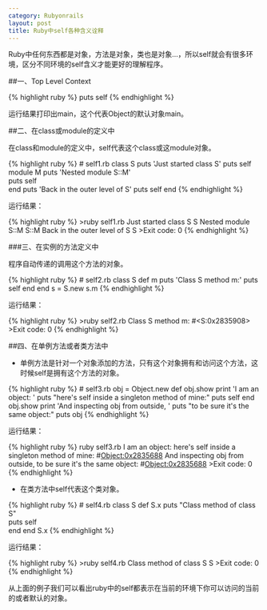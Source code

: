 ```yaml
---
category: Rubyonrails
layout: post
title: Ruby中self各种含义诠释
---
```


Ruby中任何东西都是对象，方法是对象，类也是对象...，所以self就会有很多环境，区分不同环境的self含义才能更好的理解程序。

##一、Top Level Context

{% highlight ruby %}
    puts self
{% endhighlight %}

运行结果打印出main，这个代表Object的默认对象main。

##二、在class或module的定义中

在class和module的定义中，self代表这个class或这module对象。

{% highlight ruby %}
    # self1.rb
    class S
      puts 'Just started class S'
      puts self
      module M
        puts 'Nested module S::M'    
        puts self    
      end
      puts 'Back in the outer level of S'
      puts self
    end
{% endhighlight %}

运行结果：

{% highlight ruby %} 
    >ruby self1.rb 
    Just started class S 
    S 
    Nested module S::M 
    S::M 
    Back in the outer level of S 
    S 
    >Exit code: 0
{% endhighlight %}

###三、在实例的方法定义中
 
程序自动传递的调用这个方法的对象。

{% highlight ruby %}
    # self2.rb 
    class S
      def m
        puts 'Class S method m:'
        puts self
      end
    end
    s = S.new
    s.m
{% endhighlight %}

运行结果：

{% highlight ruby %} 
    >ruby self2.rb 
    Class S method m: 
    #<S:0x2835908> 
    >Exit code: 0
{% endhighlight %}
    
##四、在单例方法或者类方法中

* 单例方法是针对一个对象添加的方法，只有这个对象拥有和访问这个方法，这时候self是拥有这个方法的对象。

{% highlight ruby %} 
    # self3.rb
    obj = Object.new
    def obj.show
     print 'I am an object: '
     puts "here's self inside a singleton method of mine:"
     puts self
    end
    obj.show
    print 'And inspecting obj from outside, '
    puts "to be sure it's the same object:"
    puts obj
{% endhighlight %}
    
运行结果：

{% highlight ruby %} 
    ruby self3.rb 
    I am an object: here's self inside a singleton method of mine: 
    #<Object:0x2835688> 
    And inspecting obj from outside, to be sure it's the same object: 
    #<Object:0x2835688> 
    >Exit code: 0
{% endhighlight %}
    
* 在类方法中self代表这个类对象。

{% highlight ruby %} 
    # self4.rb
    class S
      def S.x 
        puts "Class method of class S"    
        puts self    
      end
    end
    S.x
{% endhighlight %}

运行结果：

{% highlight ruby %} 
    >ruby self4.rb 
    Class method of class S 
    S 
    >Exit code: 0
{% endhighlight %}

从上面的例子我们可以看出ruby中的self都表示在当前的环境下你可以访问的当前的或者默认的对象。

